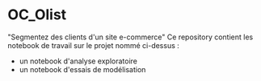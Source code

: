 # OC_Olist
"Segmentez des clients d'un site e-commerce"
Ce repository contient les notebook de travail sur le projet nommé ci-dessus : 
- un notebook d'analyse exploratoire
- un notebook d'essais de modélisation
